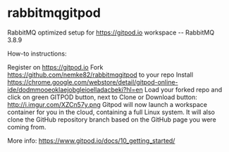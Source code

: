 # rabbitmqgitpod
RabbitMQ optimized setup for https://gitpod.io workspace -- RabbitMQ 3.8.9

How-to instructions:

Register on https://gitpod.io
Fork https://github.com/nemke82/rabbitmqgitpod to your repo
Install https://chrome.google.com/webstore/detail/gitpod-online-ide/dodmmooeoklaejobgleioelladacbeki?hl=en
Load your forked repo and click on green GITPOD button, next to Clone or Download button: http://i.imgur.com/XZCn57y.png
Gitpod will now launch a workspace container for you in the cloud, containing a full Linux system. It will also clone the GitHub repository branch based on the GitHub page you were coming from.

More info: https://www.gitpod.io/docs/10_getting_started/
